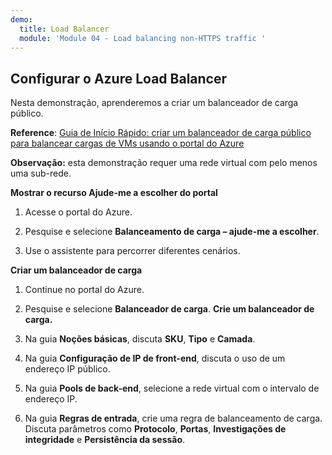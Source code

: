 ```yaml
---
demo:
  title: Load Balancer
  module: 'Module 04 - Load balancing non-HTTPS traffic '
---
```

## Configurar o Azure Load Balancer

Nesta demonstração, aprenderemos a criar um balanceador de carga público. 

**Reference**: [Guia de Início Rápido: criar um balanceador de carga público para balancear cargas de VMs usando o portal do Azure](https://learn.microsoft.com/azure/load-balancer/quickstart-load-balancer-standard-public-portal)

**Observação:** esta demonstração requer uma rede virtual com pelo menos uma sub-rede. 

**Mostrar o recurso Ajude-me a escolher do portal**

1. Acesse o portal do Azure.

1. Pesquise e selecione **Balanceamento de carga – ajude-me a escolher**.

1. Use o assistente para percorrer diferentes cenários.
   
**Criar um balanceador de carga**

1. Continue no portal do Azure.

1. Pesquise e selecione **Balanceador de carga**. **Crie um balanceador de carga.** 

1. Na guia **Noções básicas**, discuta **SKU**, **Tipo** e **Camada**.

1. Na guia **Configuração de IP de front-end**, discuta o uso de um endereço IP público.

1. Na guia **Pools de back-end**, selecione a rede virtual com o intervalo de endereço IP.

1. Na guia **Regras de entrada**, crie uma regra de balanceamento de carga. Discuta parâmetros como **Protocolo**, **Portas**, **Investigações de integridade** e **Persistência da sessão**. 


